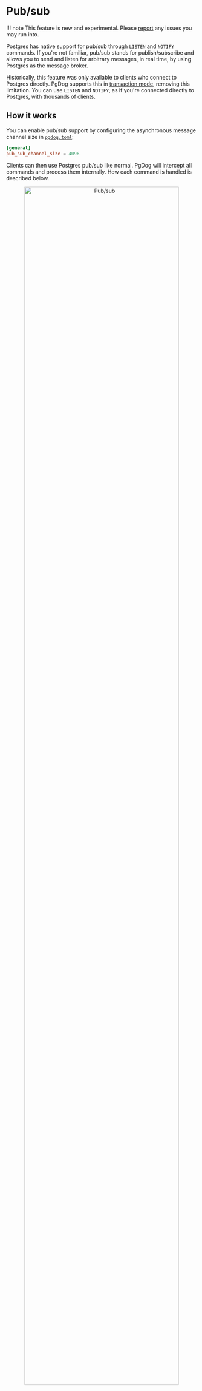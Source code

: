 # Pub/sub

!!! note
    This feature is new and experimental. Please [report](https://github.com/pgdogdev/pgdog/issues) any issues you may run into.

Postgres has native support for pub/sub through [`LISTEN`](https://www.postgresql.org/docs/current/sql-listen.html) and [`NOTIFY`](https://www.postgresql.org/docs/current/sql-notify.html) commands. If you're not familiar, pub/sub stands for publish/subscribe and allows you to send and listen for arbitrary messages, in real time, by using Postgres as the message broker.

Historically, this feature was only available to clients who connect to Postgres directly.
PgDog supports this in [transaction mode](transaction-mode.md), removing this limitation. You can use `LISTEN` and `NOTIFY`, as if you're connected directly to Postgres, with thousands of clients.

## How it works

You can enable pub/sub support by configuring the asynchronous message channel size in [`pgdog.toml`](../configuration/pgdog.toml/general.md):

```toml
[general]
pub_sub_channel_size = 4096
```

Clients can then use Postgres pub/sub like normal. PgDog will intercept all commands and process them internally. How each command is handled is described below.


<center>
  <img src="/images/pub_sub.png" width="90%" height="auto" alt="Pub/sub">
</center>


### `LISTEN`

When PgDog receives a `LISTEN channel` command, it will register itself with Postgres on the requested channel, on the client's behalf. It does that over a dedicated server connection. If multiple clients request to listen on the same channel, PgDog will register itself only once.

### `NOTIFY`

When PgDog receives a `NOTIFY channel, payload` command, it will place it into an asynchronous queue and forward it to Postgres over a dedicated connection. This ensures that multiple instances of PgDog all receive the notification.

Once Postgres sends the notification back, PgDog will fan it out to all registered clients. If you have thousands of listeners, sending them a message is cheap since it's handled by a [Tokio](https://docs.rs/tokio/latest/tokio/sync/broadcast/index.html) `broadcast` channel and not by Postgres.

#### Transactions

PgDog respects transactional guarantees offered by Postgres for notifications. If a notification is sent inside a transaction, it will be buffered until the transaction is committed and, only then, sent to Postgres.

If the transaction is rolled back or has an error, buffered notifications are dropped.

!!! note
    This feature protects clients from sending `NOTIFY` commands to Postgres inside transactions, which has a [known](https://news.ycombinator.com/item?id=44490510) performance problem.

### `UNLISTEN`

`UNLISTEN channel` removes the client from the list of clients interested in messages sent to that channel. It won't receive any more notifications, but PgDog continues to listen for them until all clients have unsubscribed or disconnected.

Once that happens, PgDog will send the `UNLISTEN channel` command to Postgres automatically.

### Trade-offs

Since PgDog handles all commands, clients will get an immediate acknowledgement as soon as it processes a command. However, it doesn't mean that the command is immediately executed. If the backlog is large, it could take a few milliseconds for a command to be forwarded to Postgres.

The size of the backlog is controlled with the `pub_sub_channel_size` setting. Once the queue is full, clients will begin to wait until the commands are processed.

#### Delivery guarantees

`LISTEN` and `UNLISTEN` messages are guaranteed to be delivered. A client will, eventually, start receiving notifications on a channel. If there are a lot of requests in the queue, this may take a little while (a few milliseconds, typically).

A `NOTIFY` message can be lost if the dedicated connection to Postgres is broken. PgDog will not attempt re-delivery for a message on connection error. This is done to avoid duplicate notifications.

If this happens, PgDog will attempt to re-establish the connection immediately. All subsequent messages will be delivered over the new connection.
